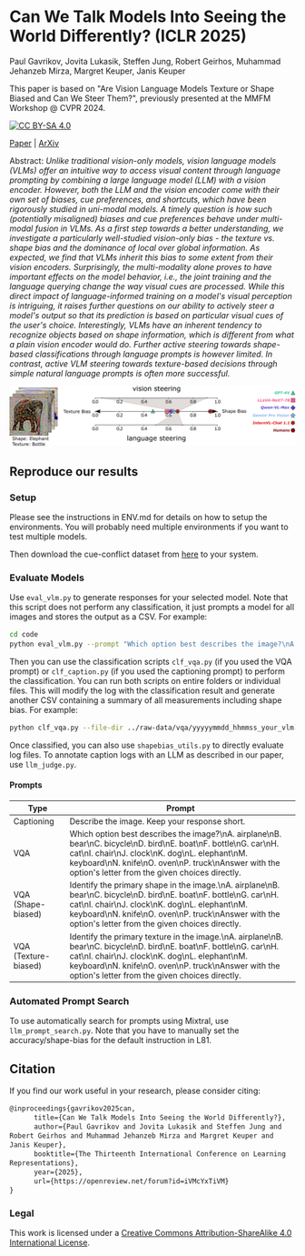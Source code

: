 # Can We Talk Models Into Seeing the World Differently? (ICLR 2025)
Paul Gavrikov, Jovita Lukasik, Steffen Jung, Robert Geirhos, Muhammad Jehanzeb Mirza, Margret Keuper, Janis Keuper

This paper is based on "Are Vision Language Models Texture or Shape Biased and Can We Steer Them?", previously presented at the MMFM Workshop @ CVPR 2024.

[![CC BY-SA 4.0][cc-by-sa-shield]][cc-by-sa]

[Paper](https://openreview.net/forum?id=iVMcYxTiVM) | [ArXiv](https://arxiv.org/abs/2403.09193)


Abstract: *Unlike traditional vision-only models, vision language models (VLMs) offer an intuitive way to access visual content through language prompting by combining a large language model (LLM) with a vision encoder. However, both the LLM and the vision encoder come with their own set of biases, cue preferences, and shortcuts, which have been rigorously studied in uni-modal models. A timely question is how such (potentially misaligned) biases and cue preferences behave under multi-modal fusion in VLMs. As a first step towards a better understanding, we investigate a particularly well-studied vision-only bias - the texture vs. shape bias and the dominance of local over global information. As expected, we find that VLMs inherit this bias to some extent from their vision encoders. Surprisingly, the multi-modality alone proves to have important effects on the model behavior, i.e., the joint training and the language querying change the way visual cues are processed. While this direct impact of language-informed training on a model's visual perception is intriguing, it raises further questions on our ability to actively steer a model's output so that its prediction is based on particular visual cues of the user's choice. Interestingly, VLMs have an inherent tendency to recognize objects based on shape information, which is different from what a plain vision encoder would do. Further active steering towards shape-based classifications through language prompts is however limited. In contrast, active VLM steering towards texture-based decisions through simple natural language prompts is often more successful.*

[cc-by-sa]: http://creativecommons.org/licenses/by-sa/4.0/
[cc-by-sa-image]: https://licensebuttons.net/l/by-sa/4.0/88x31.png
[cc-by-sa-shield]: https://img.shields.io/badge/License-CC%20BY--SA%204.0-lightgrey.svg

![Hero Image](assets/teaser.jpeg)


## Reproduce our results

### Setup

Please see the instructions in ENV.md for details on how to setup the environments. You will probably need multiple environments if you want to test multiple models.

Then download the cue-conflict dataset from [here](https://github.com/rgeirhos/texture-vs-shape/tree/master/stimuli/style-transfer-preprocessed-512) to your system. 

### Evaluate Models

Use `eval_vlm.py` to generate responses for your selected model. Note that this script does not perform any classification, it just prompts a model for all images and stores the output as a CSV. For example:
```bash
cd code
python eval_vlm.py --prompt "Which option best describes the image?\nA. airplane\nB. bear\nC. bicycle\nD. bird\nE. boat\nF. bottle\nG. car\nH. cat\nI. chair\nJ. clock\nK. dog\nL. elephant\nM. keyboard\nN. knife\nO. oven\nP. truck\nAnswer with the option's letter from the given choices directly." --output-path "../raw-data/vlm/vqa/" --model "llava_1_6_vicuna_7b" --img-path "./datasets/stimuli/cue-conflict/"
```
Then you can use the classification scripts `clf_vqa.py` (if you used the VQA prompt) or `clf_caption.py` (if you used the captioning prompt) to perform the classification. You can run both scripts on entire folders or individual files. This will modify the log with the classification result and generate another CSV containing a summary of all measurements including shape bias. For example:
```bash
python clf_vqa.py --file-dir ../raw-data/vqa/yyyyymmdd_hhmmss_your_vlm.csv
```

Once classified, you can also use `shapebias_utils.py` to directly evaluate log files. To annotate caption logs with an LLM as described in our paper, use `llm_judge.py`.

#### Prompts

| Type | Prompt |
|---|---|
| Captioning | Describe the image. Keep your response short. |
| VQA | Which option best describes the image?\nA. airplane\nB. bear\nC. bicycle\nD. bird\nE. boat\nF. bottle\nG. car\nH. cat\nI. chair\nJ. clock\nK. dog\nL. elephant\nM. keyboard\nN. knife\nO. oven\nP. truck\nAnswer with the option's letter from the given choices directly. |
| VQA (Shape-biased) | Identify the primary shape in the image.\nA. airplane\nB. bear\nC. bicycle\nD. bird\nE. boat\nF. bottle\nG. car\nH. cat\nI. chair\nJ. clock\nK. dog\nL. elephant\nM. keyboard\nN. knife\nO. oven\nP. truck\nAnswer with the option's letter from the given choices directly. |
| VQA (Texture-biased) | Identify the primary texture in the image.\nA. airplane\nB. bear\nC. bicycle\nD. bird\nE. boat\nF. bottle\nG. car\nH. cat\nI. chair\nJ. clock\nK. dog\nL. elephant\nM. keyboard\nN. knife\nO. oven\nP. truck\nAnswer with the option's letter from the given choices directly. |


### Automated Prompt Search

To use automatically search for prompts using Mixtral, use `llm_prompt_search.py`. Note that you have to manually set the accuracy/shape-bias for the default instruction in L81. 


## Citation 

If you find our work useful in your research, please consider citing:

```
@inproceedings{gavrikov2025can,
      title={Can We Talk Models Into Seeing the World Differently?},
      author={Paul Gavrikov and Jovita Lukasik and Steffen Jung and Robert Geirhos and Muhammad Jehanzeb Mirza and Margret Keuper and Janis Keuper},
      booktitle={The Thirteenth International Conference on Learning Representations},
      year={2025},
      url={https://openreview.net/forum?id=iVMcYxTiVM}
}
```

### Legal
This work is licensed under a
[Creative Commons Attribution-ShareAlike 4.0 International License][cc-by-sa].